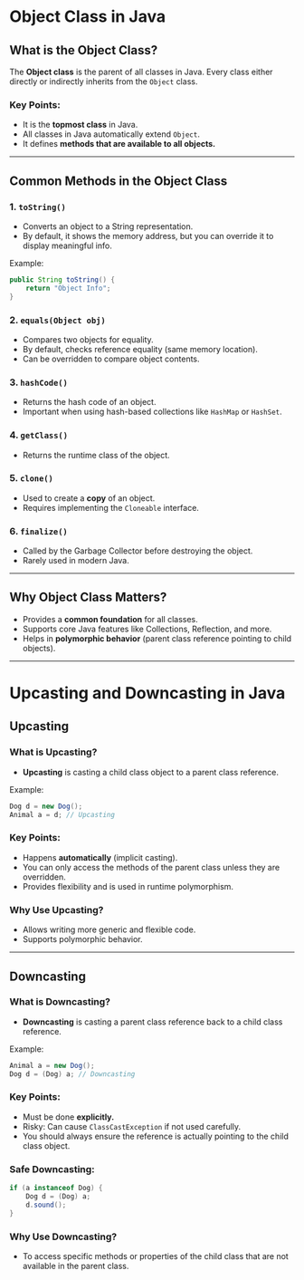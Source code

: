 
# Object Class in Java

## What is the Object Class?

The **Object class** is the parent of all classes in Java. Every class either directly or indirectly inherits from the `Object` class.

### Key Points:
- It is the **topmost class** in Java.
- All classes in Java automatically extend `Object`.
- It defines **methods that are available to all objects.**

---

## Common Methods in the Object Class

### 1. `toString()`
- Converts an object to a String representation.
- By default, it shows the memory address, but you can override it to display meaningful info.

Example:
```java
public String toString() {
    return "Object Info";
}
```

### 2. `equals(Object obj)`
- Compares two objects for equality.
- By default, checks reference equality (same memory location).
- Can be overridden to compare object contents.

### 3. `hashCode()`
- Returns the hash code of an object.
- Important when using hash-based collections like `HashMap` or `HashSet`.

### 4. `getClass()`
- Returns the runtime class of the object.

### 5. `clone()`
- Used to create a **copy** of an object.
- Requires implementing the `Cloneable` interface.

### 6. `finalize()`
- Called by the Garbage Collector before destroying the object.
- Rarely used in modern Java.

---

## Why Object Class Matters?
- Provides a **common foundation** for all classes.
- Supports core Java features like Collections, Reflection, and more.
- Helps in **polymorphic behavior** (parent class reference pointing to child objects).

---

# Upcasting and Downcasting in Java

## Upcasting

### What is Upcasting?
- **Upcasting** is casting a child class object to a parent class reference.

Example:
```java
Dog d = new Dog();
Animal a = d; // Upcasting
```

### Key Points:
- Happens **automatically** (implicit casting).
- You can only access the methods of the parent class unless they are overridden.
- Provides flexibility and is used in runtime polymorphism.

### Why Use Upcasting?
- Allows writing more generic and flexible code.
- Supports polymorphic behavior.

---

## Downcasting

### What is Downcasting?
- **Downcasting** is casting a parent class reference back to a child class reference.

Example:
```java
Animal a = new Dog();
Dog d = (Dog) a; // Downcasting
```

### Key Points:
- Must be done **explicitly.**
- Risky: Can cause `ClassCastException` if not used carefully.
- You should always ensure the reference is actually pointing to the child class object.

### Safe Downcasting:
```java
if (a instanceof Dog) {
    Dog d = (Dog) a;
    d.sound();
}
```

### Why Use Downcasting?
- To access specific methods or properties of the child class that are not available in the parent class.
